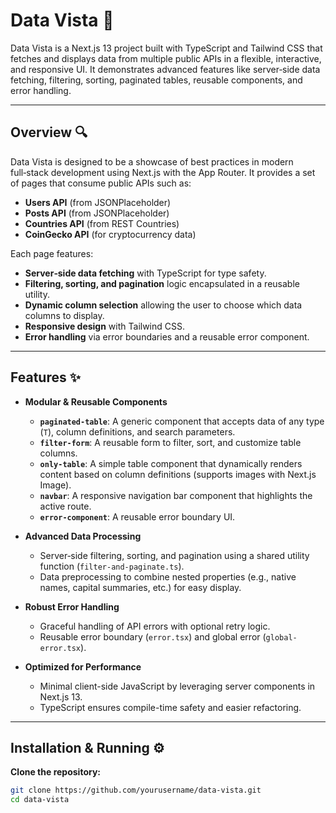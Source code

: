 # Data Vista 🚀

Data Vista is a Next.js 13 project built with TypeScript and Tailwind CSS that fetches and displays data from multiple public APIs in a flexible, interactive, and responsive UI. It demonstrates advanced features like server‑side data fetching, filtering, sorting, paginated tables, reusable components, and error handling.

---

## Overview 🔍

Data Vista is designed to be a showcase of best practices in modern full‑stack development using Next.js with the App Router. It provides a set of pages that consume public APIs such as:
- **Users API** (from JSONPlaceholder)
- **Posts API** (from JSONPlaceholder)
- **Countries API** (from REST Countries)
- **CoinGecko API** (for cryptocurrency data)

Each page features:
- **Server‑side data fetching** with TypeScript for type safety.
- **Filtering, sorting, and pagination** logic encapsulated in a reusable utility.
- **Dynamic column selection** allowing the user to choose which data columns to display.
- **Responsive design** with Tailwind CSS.
- **Error handling** via error boundaries and a reusable error component.

---

## Features ✨

- **Modular & Reusable Components**
    - **`paginated-table`**: A generic component that accepts data of any type (`T`), column definitions, and search parameters.
    - **`filter-form`**: A reusable form to filter, sort, and customize table columns.
    - **`only-table`**: A simple table component that dynamically renders content based on column definitions (supports images with Next.js Image).
    - **`navbar`**: A responsive navigation bar component that highlights the active route.
    - **`error-component`**: A reusable error boundary UI.

- **Advanced Data Processing**
    - Server‑side filtering, sorting, and pagination using a shared utility function (`filter-and-paginate.ts`).
    - Data preprocessing to combine nested properties (e.g., native names, capital summaries, etc.) for easy display.

- **Robust Error Handling**
    - Graceful handling of API errors with optional retry logic.
    - Reusable error boundary (`error.tsx`) and global error (`global-error.tsx`).

- **Optimized for Performance**
    - Minimal client-side JavaScript by leveraging server components in Next.js 13.
    - TypeScript ensures compile-time safety and easier refactoring.

---


## Installation & Running ⚙️

**Clone the repository:**

   ```bash
   git clone https://github.com/yourusername/data-vista.git
   cd data-vista


